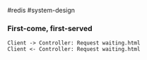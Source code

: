 #redis #system-design

### First-come, first-served

```plantuml
Client -> Controller: Request waiting.html
Client <- Controller: Request waiting.html
```
